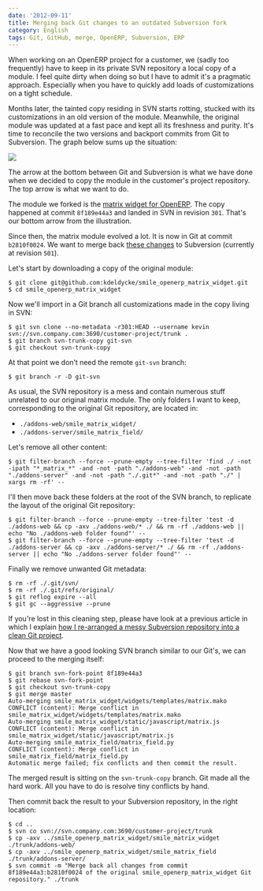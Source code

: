 ```yaml
---
date: '2012-09-11'
title: Merging back Git changes to an outdated Subversion fork
category: English
tags: Git, GitHub, merge, OpenERP, Subversion, ERP
---
```


When working on an OpenERP project for a customer, we (sadly too frequently)
have to keep in its private SVN repository a local copy of a module. I feel
quite dirty when doing so but I have to admit it's a pragmatic approach.
Especially when you have to quickly add loads of customizations on a tight
schedule.

Months later, the tainted copy residing in SVN starts rotting, stucked with its
customizations in an old version of the module. Meanwhile, the original module
was updated at a fast pace and kept all its freshness and purity. It's time to
reconcile the two versions and backport commits from Git to Subversion. The
graph below sums up the situation:

![]({attach}git-svn-parallel-branches.png)

The arrow at the bottom between Git and Subversion is what we have done when we
decided to copy the module in the customer's project repository. The top arrow
is what we want to do.

The module we forked is the [matrix widget for
OpenERP](https://github.com/kdeldycke/smile_openerp_matrix_widget). The copy
happened at commit `8f189e44a3` and landed in SVN in revision `301`. That's our
bottom arrow from the illustration.

Since then, the matrix module evolved a lot. It is now in Git at commit
`b2810f0024`. We want to merge back [these
changes](https://github.com/kdeldycke/smile_openerp_matrix_widget/compare/8f189e44a3...b2810f0024)
to Subversion (currently at revision `501`).

Let's start by downloading a copy of the original module:

```shell-session
$ git clone git@github.com:kdeldycke/smile_openerp_matrix_widget.git
$ cd smile_openerp_matrix_widget
```

Now we'll import in a Git branch all customizations made in the copy living in
SVN:

```shell-session
$ git svn clone --no-metadata -r301:HEAD --username kevin svn://svn.company.com:3690/customer-project/trunk .
$ git branch svn-trunk-copy git-svn
$ git checkout svn-trunk-copy
```

At that point we don’t need the remote `git-svn` branch:

```shell-session
$ git branch -r -D git-svn
```

As usual, the SVN repository is a mess and contain numerous stuff unrelated to
our original matrix module. The only folders I want to keep, corresponding to
the original Git repository, are located in:

- `./addons-web/smile_matrix_widget/`
- `./addons-server/smile_matrix_field/`

Let's remove all other content:

```shell-session
$ git filter-branch --force --prune-empty --tree-filter 'find ./ -not -ipath "*_matrix_*" -and -not -path "./addons-web" -and -not -path "./addons-server" -and -not -path "./.git*" -and -not -path "./" | xargs rm -rf' --
```

I'll then move back these folders at the root of the SVN branch, to replicate
the layout of the original Git repository:

```shell-session
$ git filter-branch --force --prune-empty --tree-filter 'test -d ./addons-web && cp -axv ./addons-web/* ./ && rm -rf ./addons-web || echo "No ./addons-web folder found"' --
$ git filter-branch --force --prune-empty --tree-filter 'test -d ./addons-server && cp -axv ./addons-server/* ./ && rm -rf ./addons-server || echo "No ./addons-server folder found"' --
```

Finally we remove unwanted Git metadata:

```shell-session
$ rm -rf ./.git/svn/
$ rm -rf ./.git/refs/original/
$ git reflog expire --all
$ git gc --aggressive --prune
```

If you're lost in this cleaning step, please have look at a previous article in
which I explain [how I re-arranged a messy Subversion repository into a clean
Git
project]({filename}/2011/how-open-source-an-internal-corporate-project-webping.md).

Now that we have a good looking SVN branch similar to our Git's, we can proceed
to the merging itself:

```shell-session
$ git branch svn-fork-point 8f189e44a3
$ git rebase svn-fork-point
$ git checkout svn-trunk-copy
$ git merge master
Auto-merging smile_matrix_widget/widgets/templates/matrix.mako
CONFLICT (content): Merge conflict in smile_matrix_widget/widgets/templates/matrix.mako
Auto-merging smile_matrix_widget/static/javascript/matrix.js
CONFLICT (content): Merge conflict in smile_matrix_widget/static/javascript/matrix.js
Auto-merging smile_matrix_field/matrix_field.py
CONFLICT (content): Merge conflict in smile_matrix_field/matrix_field.py
Automatic merge failed; fix conflicts and then commit the result.
```

The merged result is sitting on the `svn-trunk-copy` branch. Git made all the
hard work. All you have to do is resolve tiny conflicts by hand.

Then commit back the result to your Subversion repository, in the right
location:

```shell-session
$ cd ..
$ svn co svn://svn.company.com:3690/customer-project/trunk
$ cp -axv ../smile_openerp_matrix_widget/smile_matrix_widget ./trunk/addons-web/
$ cp -axv ../smile_openerp_matrix_widget/smile_matrix_field ./trunk/addons-server/
$ svn commit -m "Merge back all changes from commit 8f189e44a3:b2810f0024 of the original smile_openerp_matrix_widget Git repository." ./trunk
```
